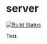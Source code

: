 server
============

[![Build Status](https://travis-ci.org/HummingBirdSystem/emenu_server.svg?branch=develop)](https://travis-ci.org/HummingBirdSystem/emenu_server)

Test.
